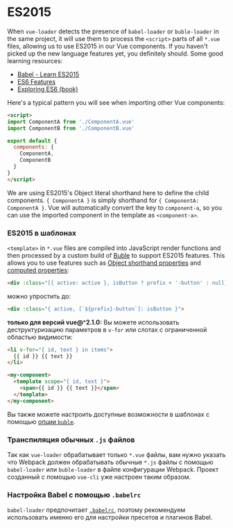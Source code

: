 # ES2015

When `vue-loader` detects the presence of `babel-loader` or `buble-loader` in the same project, it will use them to process the `<script>` parts of all `*.vue` files, allowing us to use ES2015 in our Vue components. If you haven't picked up the new language features yet, you definitely should. Some good learning resources:

- [Babel - Learn ES2015](https://babeljs.io/docs/learn-es2015/)
- [ES6 Features](https://github.com/lukehoban/es6features)
- [Exploring ES6 (book)](https://leanpub.com/exploring-es6)

Here's a typical pattern you will see when importing other Vue components:

``` html
<script>
import ComponentA from './ComponentA.vue'
import ComponentB from './ComponentB.vue'

export default {
  components: {
    ComponentA,
    ComponentB
  }
}
</script>
```

We are using ES2015's Object literal shorthand here to define the child components. `{ ComponentA }` is simply shorthand for `{ ComponentA: ComponentA }`. Vue will automatically convert the key to `component-a`, so you can use the imported component in the template as `<component-a>`.

### ES2015 в шаблонах

`<template>` in `*.vue` files are compiled into JavaScript render functions and then processed by a custom build of [Buble](https://buble.surge.sh/guide/) to support ES2015 features. This allows you to use features such as [Object shorthand properties](https://buble.surge.sh/guide/#object-shorthand-methods-and-properties-transforms-concisemethodproperty-) and [computed properties](https://buble.surge.sh/guide/#computed-properties-transforms-computedproperty-):

``` html
<div :class="[{ active: active }, isButton ? prefix + '-button' : null]">
```

можно упростить до:

``` html
<div :class="{ active, [`${prefix}-button`]: isButton }">
```

**только для версий vue@^2.1.0:** Вы можете использовать деструктуризацию параметров в `v-for` или слотах с ограниченной областью видимости:

``` html
<li v-for="{ id, text } in items">
  {{ id }} {{ text }}
</li>
```

``` html
<my-component>
  <template scope="{ id, text }">
    <span>{{ id }} {{ text }}</span>
  </template>
</my-component>
```

Вы также можете настроить доступные возможности в шаблонах с помощью [опции `buble`](../options.md#buble).

### Транспиляция обычных `.js` файлов

Так как `vue-loader` обрабатывает только `*.vue` файлы, вам нужно указать что Webpack должен обрабатывать обычные `*.js` файлы с помощью `babel-loader` или `buble-loader` в файле конфигурации Webpack. Проект созданный с помощью `vue-cli` уже настроен таким образом.

### Настройка Babel с помощью `.babelrc`

`babel-loader` предпочитает [`.babelrc`](https://babeljs.io/docs/usage/babelrc/), поэтому рекомендуем использовать именно его для настройки пресетов и плагинов Babel.
